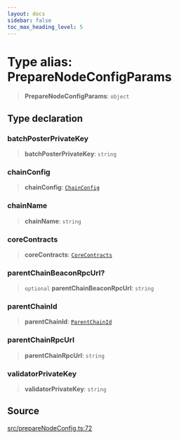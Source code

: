 ```yaml
---
layout: docs
sidebar: false
toc_max_heading_level: 5
---
```


# Type alias: PrepareNodeConfigParams

> **PrepareNodeConfigParams**: `object`

## Type declaration

### batchPosterPrivateKey

> **batchPosterPrivateKey**: `string`

### chainConfig

> **chainConfig**: [`ChainConfig`](../../types/ChainConfig/type-aliases/ChainConfig.md)

### chainName

> **chainName**: `string`

### coreContracts

> **coreContracts**: [`CoreContracts`](../../types/CoreContracts/type-aliases/CoreContracts.md)

### parentChainBeaconRpcUrl?

> `optional` **parentChainBeaconRpcUrl**: `string`

### parentChainId

> **parentChainId**: [`ParentChainId`](../../types/ParentChain/type-aliases/ParentChainId.md)

### parentChainRpcUrl

> **parentChainRpcUrl**: `string`

### validatorPrivateKey

> **validatorPrivateKey**: `string`

## Source

[src/prepareNodeConfig.ts:72](https://github.com/anegg0/arbitrum-orbit-sdk/blob/b24cbe9cd68eb30d18566196d2c909bd4086db10/src/prepareNodeConfig.ts#L72)
